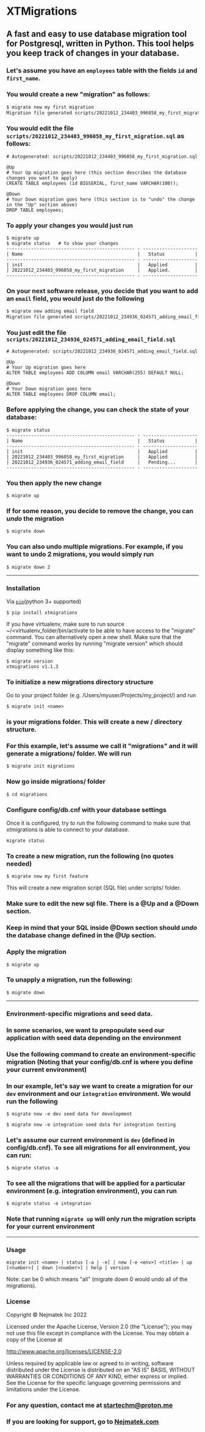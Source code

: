 # XTMigrations
A fast and easy to use database migration tool for Postgresql, written in Python.
This tool helps you keep track of changes in your database.
---

### Let's assume you have an `employees` table with the fields `id` and `first_name`.
### You would create a new "migration" as follows:

```bash
$ migrate new my first migration
Migration file generated scripts/20221012_234403_996058_my_first_migration.sql
```

### You would edit the file `scripts/20221012_234403_996058_my_first_migration.sql` as follows:
```text
# Autogenerated: scripts/20221012_234403_996058_my_first_migration.sql

@Up
# Your Up migration goes here (this section describes the database changes you want to apply)
CREATE TABLE employees (id BIGSERIAL, first_name VARCHAR(100));

@Down
# Your Down migration goes here (this section is to "undo" the change in the "Up" section above)
DROP TABLE employees;
```

### To apply your changes you would just run
```
$ migrate up
$ migrate status   # to show your changes
----------------------------------------------- - --------------------
| Name                                          |   Status           |
----------------------------------------------- - --------------------
| init                                          |   Applied          |
| 20221012_234403_996058_my_first_migration     |   Applied.         |
----------------------------------------------- - --------------------
```

### On your next software release, you decide that you want to add an `email` field, you would just do the following
```bash
$ migrate new adding email field
Migration file generated scripts/20221012_234936_024571_adding_email_field.sql
```

### You just edit the file `scripts/20221012_234936_024571_adding_email_field.sql`
```text
# Autogenerated: scripts/20221012_234936_024571_adding_email_field.sql

@Up
# Your Up migration goes here
ALTER TABLE employees ADD COLUMN email VARCHAR(255) DEFAULT NULL;

@Down
# Your Down migration goes here
ALTER TABLE employees DROP COLUMN email;
```

### Before applying the change, you can check the state of your database:
```
$ migrate status
----------------------------------------------- - --------------------
| Name                                          |   Status           |
----------------------------------------------- - --------------------
| init                                          |   Applied          |
| 20221012_234403_996058_my_first_migration     |   Applied          |
| 20221012_234936_024571_adding_email_field     |   Pending...       |
----------------------------------------------- - --------------------
```

### You then apply the new change
```
$ migrate up
```

### If for some reason, you decide to remove the change, you can *undo* the migration
```
$ migrate down
```

### You can also undo multiple migrations.  For example, if you want to undo 2 migrations, you would simply run
```
$ migrate down 2
```
---

### Installation

Via [`pip`](https://pypi.org/project/xtmigrations/)(python 3+ supported)
```
$ pip install xtmigrations
```

If you have virtualenv, make sure to run source ~/<virtualenv_folder/bin/activate to be able to have access to the "migrate" command.
You can alternatively open a new shell.  Make sure that the "migrate" command works by running "migrate version" which should display something like this:
```
$ migrate version
xtmigrations v1.1.3
```

### To initialize a new migrations directory structure
Go to your project folder (e.g. /Users/myuser/Projects/my_project/) and run
```
$ migrate init <name>
```
### <name> is your migrations folder.  This will create a new <name>/ directory structure.
### For this example, let's assume we call it "migrations" and it will generate a migrations/ folder.  We will run
```
$ migrate init migrations
```

### Now go inside migrations/ folder
```
$ cd migrations
```

###  Configure config/db.cnf with your database settings
Once it is configured, try to run the following command to make sure that xtmigrations is able to connect to your database.
```
migrate status
```

### To create a new migration, run the following (no quotes needed)
```
$ migrate new my first feature
```
This will create a new migration script (SQL file) under scripts/ folder.

### Make sure to edit the new sql file.  There is a @Up and a @Down section.
### Keep in mind that your SQL inside @Down section should *undo* the database change defined in the @Up section.

###  Apply the migration
```
$ migrate up
```

### To unapply a migration, run the following:
```
$ migrate down
```
---

### Environment-specific migrations and seed data.
### In some scenarios, we want to prepopulate seed our application with seed data depending on the environment
### Use the following command to create an environment-specific migration (Noting that your config/db.cnf is where you define your current environment)
### In our example, let's say we want to create a migration for our `dev` environment and our `integration` environment.  We would run the following
```
$ migrate new -e dev seed data for development

$ migrate new -e integration seed data for integration testing
```

### Let's assume our current environment is `dev` (defined in config/db.cnf).  To see all migrations for all environment, you can run:
```
$ migrate status -a
```

### To see all the migrations that will be applied for a particular environment (e.g. integration environment), you can run
```
$ migrate status -e integration
```

### Note that running `migrate up` will only run the migration scripts for your current environment

---

### Usage
```
migrate init <name> | status [-a | -e] | new [-e <env>] <title> | up [<number>] | down [<number>] | help | version
```
    
Note: <number> can be 0 which means "all" (migrate down 0 would undo all of the migrations).

### License

Copyright © Nejmatek Inc 2022

Licensed under the Apache License, Version 2.0 (the "License"); you may not use this file except in compliance with the License. You may obtain a copy of the License at

http://www.apache.org/licenses/LICENSE-2.0

Unless required by applicable law or agreed to in writing, software distributed under the License is distributed on an "AS IS" BASIS, WITHOUT WARRANTIES OR CONDITIONS OF ANY KIND, either express or implied. See the License for the specific language governing permissions and limitations under the License.

### For any question, contact me at startechm@proton.me
### If you are looking for support, go to [Nejmatek.com](https://www.nejmatek.com)




